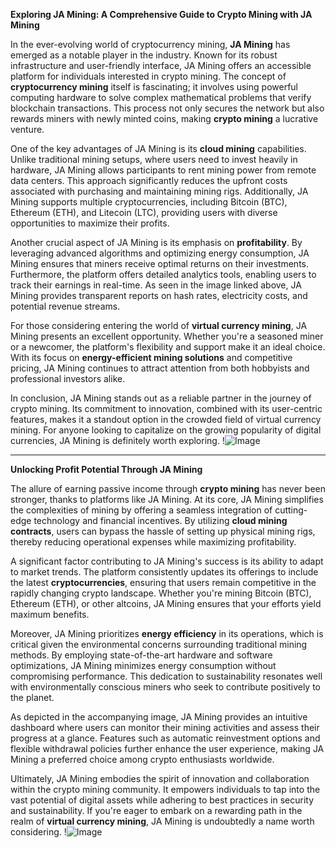 **Exploring JA Mining: A Comprehensive Guide to Crypto Mining with JA Mining**

In the ever-evolving world of cryptocurrency mining, **JA Mining** has emerged as a notable player in the industry. Known for its robust infrastructure and user-friendly interface, JA Mining offers an accessible platform for individuals interested in crypto mining. The concept of **cryptocurrency mining** itself is fascinating; it involves using powerful computing hardware to solve complex mathematical problems that verify blockchain transactions. This process not only secures the network but also rewards miners with newly minted coins, making **crypto mining** a lucrative venture.

One of the key advantages of JA Mining is its **cloud mining** capabilities. Unlike traditional mining setups, where users need to invest heavily in hardware, JA Mining allows participants to rent mining power from remote data centers. This approach significantly reduces the upfront costs associated with purchasing and maintaining mining rigs. Additionally, JA Mining supports multiple cryptocurrencies, including Bitcoin (BTC), Ethereum (ETH), and Litecoin (LTC), providing users with diverse opportunities to maximize their profits.

Another crucial aspect of JA Mining is its emphasis on **profitability**. By leveraging advanced algorithms and optimizing energy consumption, JA Mining ensures that miners receive optimal returns on their investments. Furthermore, the platform offers detailed analytics tools, enabling users to track their earnings in real-time. As seen in the image linked above, JA Mining provides transparent reports on hash rates, electricity costs, and potential revenue streams.

For those considering entering the world of **virtual currency mining**, JA Mining presents an excellent opportunity. Whether you're a seasoned miner or a newcomer, the platform's flexibility and support make it an ideal choice. With its focus on **energy-efficient mining solutions** and competitive pricing, JA Mining continues to attract attention from both hobbyists and professional investors alike.

In conclusion, JA Mining stands out as a reliable partner in the journey of crypto mining. Its commitment to innovation, combined with its user-centric features, makes it a standout option in the crowded field of virtual currency mining. For anyone looking to capitalize on the growing popularity of digital currencies, JA Mining is definitely worth exploring. !![Image](https://github.com/user-attachments/assets/590b50a7-4459-4e76-8a31-559aed223621)

---

**Unlocking Profit Potential Through JA Mining**

The allure of earning passive income through **crypto mining** has never been stronger, thanks to platforms like JA Mining. At its core, JA Mining simplifies the complexities of mining by offering a seamless integration of cutting-edge technology and financial incentives. By utilizing **cloud mining contracts**, users can bypass the hassle of setting up physical mining rigs, thereby reducing operational expenses while maximizing profitability.

A significant factor contributing to JA Mining's success is its ability to adapt to market trends. The platform consistently updates its offerings to include the latest **cryptocurrencies**, ensuring that users remain competitive in the rapidly changing crypto landscape. Whether you're mining Bitcoin (BTC), Ethereum (ETH), or other altcoins, JA Mining ensures that your efforts yield maximum benefits. 

Moreover, JA Mining prioritizes **energy efficiency** in its operations, which is critical given the environmental concerns surrounding traditional mining methods. By employing state-of-the-art hardware and software optimizations, JA Mining minimizes energy consumption without compromising performance. This dedication to sustainability resonates well with environmentally conscious miners who seek to contribute positively to the planet.

As depicted in the accompanying image, JA Mining provides an intuitive dashboard where users can monitor their mining activities and assess their progress at a glance. Features such as automatic reinvestment options and flexible withdrawal policies further enhance the user experience, making JA Mining a preferred choice among crypto enthusiasts worldwide.

Ultimately, JA Mining embodies the spirit of innovation and collaboration within the crypto mining community. It empowers individuals to tap into the vast potential of digital assets while adhering to best practices in security and sustainability. If you're eager to embark on a rewarding path in the realm of **virtual currency mining**, JA Mining is undoubtedly a name worth considering. !![Image](https://github.com/user-attachments/assets/590b50a7-4459-4e76-8a31-559aed223621)